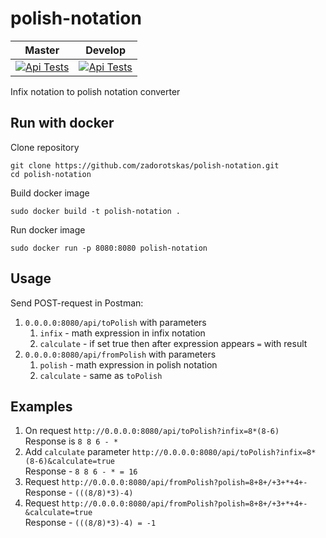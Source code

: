 # polish-notation
| Master                                                                                                                                                                                                 | Develop                                                                                                                                                                                                 |
|--------------------------------------------------------------------------------------------------------------------------------------------------------------------------------------------------------|---------------------------------------------------------------------------------------------------------------------------------------------------------------------------------------------------------|
| [![Api Tests](https://github.com/zadorotskas/polish-notation/actions/workflows/api-tests.yml/badge.svg?branch=master)](https://github.com/zadorotskas/polish-notation/actions/workflows/api-tests.yml) | [![Api Tests](https://github.com/zadorotskas/polish-notation/actions/workflows/api-tests.yml/badge.svg?branch=develop)](https://github.com/zadorotskas/polish-notation/actions/workflows/api-tests.yml) |
Infix notation to polish notation converter
## Run with docker
Clone repository 
```console
git clone https://github.com/zadorotskas/polish-notation.git
cd polish-notation
```
Build docker image
```console
sudo docker build -t polish-notation .
```
Run docker image
```console
sudo docker run -p 8080:8080 polish-notation
```
## Usage
Send POST-request in Postman: 
1. `0.0.0.0:8080/api/toPolish` with parameters
   1. `infix` - math expression in infix notation
   2. `calculate` - if set true then after expression appears `=` with result 
2. `0.0.0.0:8080/api/fromPolish` with parameters
   1. `polish` - math expression in polish notation
   2. `calculate` - same as `toPolish`

## Examples
1. On request `http://0.0.0.0:8080/api/toPolish?infix=8*(8-6)` \
Response is `8 8 6 - *`
2. Add `calculate` parameter `http://0.0.0.0:8080/api/toPolish?infix=8*(8-6)&calculate=true` \
Response - `8 8 6 - * = 16`
3. Request `http://0.0.0.0:8080/api/fromPolish?polish=8+8+/+3+*+4+-` \
Response - `(((8/8)*3)-4)`
4. Request `http://0.0.0.0:8080/api/fromPolish?polish=8+8+/+3+*+4+-&calculate=true` \
Response - `(((8/8)*3)-4) = -1`